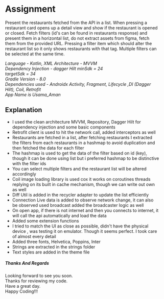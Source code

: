 # Assignment

Present the restaurants fetched from the API in a list.
When pressing a restaurant card opens up a detail view and show if the restaurant is opened or closed.
Fetch filters (id's can be found in restaurants response) and present them in a horizontal list, do not extract assets from figma,
fetch them from the provided URL. Pressing a filter item which should alter the restaurant list so it only shows restaurants with
that tag. Multiple filters can be selected at the same time.

*Language - Kotlin, XML
Architecture - MVVM  
Dependency Injection - dagger Hilt
minSdk = 24  
targetSdk = 34  
Gradle Version - 8.0  
Dependencies used - Androidx Activity, Fragment, Lifecycle ,DI (Dagger Hilt), Coil, Retrofit       
App Name is Usama_Aman*

## Explanation

- I used the clean architecture MVVM, Repository, Dagger Hilt for dependency injection and some basic components
- Retrofit client is used to hit the network call, added interceptors as well
- Restaurants are fetched in a list, after fetching restaurants I extracted the filters from each restaurants in a hashmap to
  avoid duplication and then fetched the data for each filter
- The hashmap is used to get the data of the filter based on id (key), though it can be done using list but i preferred hashmap 
  to be distinctive with the filter ids
- You can select multiple filters and the restaurant list will be altered accordingly
- Coil image loading library is used cox it works on coroutines threads replying on its built in cache mechanism, though we
  can write out own as well
- Diff Util is added in the recycler adapter to update the list efficiently
- Connection Live data is added to observe network change, it can also be observed used broadcast added the broadcaster logic as
  well
- On open app, if there is not internet and then you connects to internet, it will call the api automatically and load the data
- Added some extension functions
- I tried to match the UI as close as possible, didn't have the physical device , was testing it on emulator. Though it seems
  perfect. I took care of almost every detail
- Added three fonts, Helvetica, Poppins, Inter
- Strings are extracted in the strings folder
- Text styles are added in the theme file

##### Thanks And Regards

Looking forward to see you soon.   
Thanks for reviewing my code.  
Have a great day.  
Happy Coding!!!

